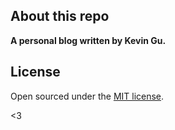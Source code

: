 ## About this repo

**A personal blog written by Kevin Gu.**



## License

Open sourced under the [MIT license](LICENSE.md).

<3

